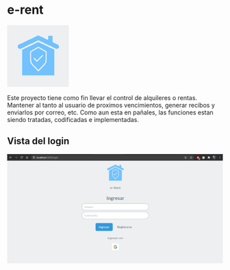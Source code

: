 # e-rent
 <img src="./public/images/icons/eRent144x144.png" />


Este proyecto tiene como fin llevar el control de alquileres o rentas. Mantener al tanto al usuario de proximos vencimientos, generar recibos y enviarlos por correo, etc.
Como aun esta en pañales, las funciones estan siendo tratadas, codificadas e implementadas.

## Vista del login
 <img src="./docs/images/loginview.png"/>
